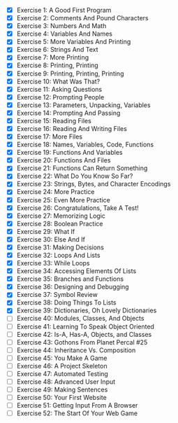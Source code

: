 - [x] Exercise 1: A Good First Program
- [x] Exercise 2: Comments And Pound Characters
- [x] Exercise 3: Numbers And Math
- [x] Exercise 4: Variables And Names
- [x] Exercise 5: More Variables And Printing
- [x] Exercise 6: Strings And Text
- [x] Exercise 7: More Printing
- [x] Exercise 8: Printing, Printing
- [x] Exercise 9: Printing, Printing, Printing
- [x] Exercise 10: What Was That?
- [x] Exercise 11: Asking Questions
- [x] Exercise 12: Prompting People
- [x] Exercise 13: Parameters, Unpacking, Variables
- [x] Exercise 14: Prompting And Passing
- [x] Exercise 15: Reading Files
- [x] Exercise 16: Reading And Writing Files
- [x] Exercise 17: More Files
- [x] Exercise 18: Names, Variables, Code, Functions
- [x] Exercise 19: Functions And Variables
- [x] Exercise 20: Functions And Files
- [x] Exercise 21: Functions Can Return Something
- [x] Exercise 22: What Do You Know So Far?
- [x] Exercise 23: Strings, Bytes, and Character Encodings
- [x] Exercise 24: More Practice
- [x] Exercise 25: Even More Practice
- [x] Exercise 26: Congratulations, Take A Test!
- [x] Exercise 27: Memorizing Logic
- [x] Exercise 28: Boolean Practice
- [x] Exercise 29: What If
- [x] Exercise 30: Else And If
- [x] Exercise 31: Making Decisions
- [x] Exercise 32: Loops And Lists
- [x] Exercise 33: While Loops
- [x] Exercise 34: Accessing Elements Of Lists
- [x] Exercise 35: Branches and Functions
- [x] Exercise 36: Designing and Debugging
- [x] Exercise 37: Symbol Review
- [x] Exercise 38: Doing Things To Lists
- [x] Exercise 39: Dictionaries, Oh Lovely Dictionaries
- [ ] Exercise 40: Modules, Classes, And Objects
- [ ] Exercise 41: Learning To Speak Object Oriented
- [ ] Exercise 42: Is-A, Has-A, Objects, and Classes
- [ ] Exercise 43: Gothons From Planet Percal #25
- [ ] Exercise 44: Inheritance Vs. Composition
- [ ] Exercise 45: You Make A Game
- [ ] Exercise 46: A Project Skeleton
- [ ] Exercise 47: Automated Testing
- [ ] Exercise 48: Advanced User Input
- [ ] Exercise 49: Making Sentences
- [ ] Exercise 50: Your First Website
- [ ] Exercise 51: Getting Input From A Browser
- [ ] Exercise 52: The Start Of Your Web Game
